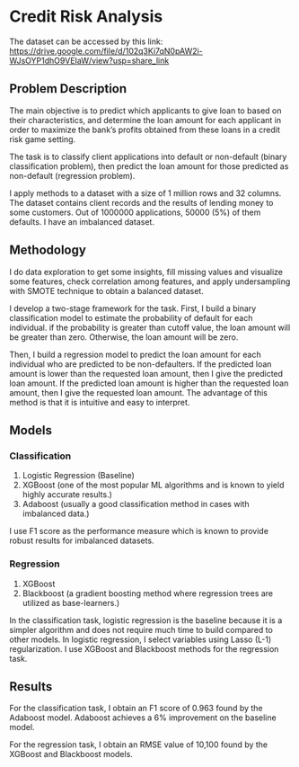 # Credit Risk Analysis

The dataset can be accessed by this link: https://drive.google.com/file/d/102q3Ki7qN0pAW2i-WJsOYP1dhO9VEIaW/view?usp=share_link

## Problem Description

The main objective is to predict which applicants to give loan to based on their characteristics, and determine the loan amount for each applicant in order to maximize the bank’s profits obtained from these loans in a credit risk game setting. 

The task is to classify client applications into default or non-default (binary classification problem), then predict the loan amount for those predicted as non-default (regression problem).

I apply methods to a dataset with a size of 1 million rows and 32 columns. The dataset contains client records and the results of lending money to some customers. Out of 1000000 applications, 50000 (5%) of them defaults. I have an imbalanced dataset.

## Methodology

I do data exploration to get some insights, fill missing values and visualize some features, check correlation among features, and apply undersampling with SMOTE technique to obtain a balanced dataset.

I develop a two-stage framework for the task. First, I build a binary classification model to estimate the probability of default for each individual. if the probability is greater than cutoff value, the loan amount will be greater than zero. Otherwise, the loan amount will be zero. 

Then, I build a regression model to predict the loan amount for each individual who are predicted to be non-defaulters. If the predicted loan amount is lower than the requested loan amount, then I give the predicted loan amount. If the predicted loan amount is higher than the requested loan amount, then I give the requested loan amount. The advantage of this method is that it is intuitive and easy to interpret.

## Models

### Classification
1. Logistic Regression (Baseline)
2. XGBoost (one of the most popular ML algorithms and is known to yield highly accurate results.)
3. Adaboost (usually a good classification method in cases with imbalanced data.)

I use F1 score as the performance measure which is known to provide robust results for imbalanced datasets.

### Regression
1. XGBoost
2. Blackboost (a gradient boosting method where regression trees are utilized as base-learners.)

In the classification task, logistic regression is the baseline because it is a simpler algorithm and does not require much time to build compared to other models. In logistic regression, I select variables using Lasso (L-1) regularization. I use XGBoost and Blackboost methods for the regression task.

## Results

For the classification task, I obtain an F1 score of 0.963 found by the Adaboost model. Adaboost achieves a 6% improvement on the baseline model.

For the regression task, I obtain an RMSE value of 10,100 found by the XGBoost and Blackboost models. 
